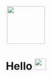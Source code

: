 <div id="header" align="center">
  <img src="https://media1.giphy.com/media/0lGd2OXXHe4tFhb7Wh/giphy.gif" width="100"/>
</div>
<div id="profile" align="center">
  <img src="https://komarev.com/ghpvc/?username=hatmitlaem&style=flat-square&color=blue" alt=""/>
</div>
<h1 align="center">
  Hello <img src="https://media.giphy.com/media/hvRJCLFzcasrR4ia7z/giphy.gif" width="30px"/>
</h1>


